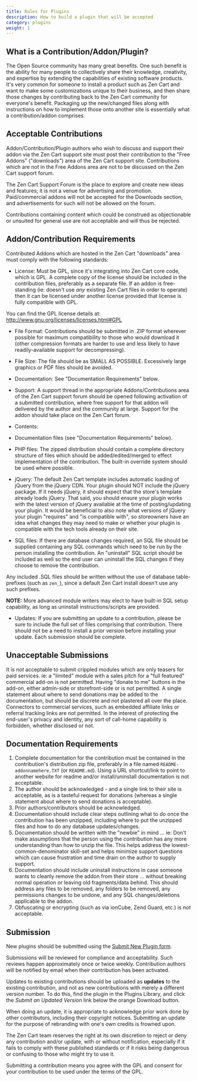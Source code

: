 ```yaml
---
title: Rules for Plugins
description: How to build a plugin that will be accepted 
category: plugins
weight: 1
---
```

## What is a Contribution/Addon/Plugin?
The Open Source community has many great benefits. One such benefit is the ability for many people to collectively share their knowledge, creativity, and expertise by extending the capabilities of existing software products.  It's very common for someone to install a product such as Zen Cart and want to make some customizations unique to their business, and then share those changes by contributing back to the Zen Cart community for everyone's benefit.  Packaging up the new/changed files along with instructions on how to implement those onto another site is essentially what a contribution/addon comprises.

## Acceptable Contributions
Addon/Contribution/Plugin authors who wish to discuss and support their addon via the Zen Cart support site must post their contribution to the "Free Addons" ("downloads") area of the Zen Cart support site.   Contributions which are not in the Free Addons area are not to be discussed on the Zen Cart support forum.

The Zen Cart Support Forum is the place to explore and create new ideas and features; it is not a venue for advertising and promotion. Paid/commercial addons will not be accepted for the Downloads section, and advertisements for such will not be allowed on the forum.

Contributions containing content which could be construed as objectionable or unsuited for general use are not acceptable and will thus be rejected.

## Addon/Contribution Requirements
Contributed Addons which are hosted in the Zen Cart "downloads" area must comply with the following standards:

* License: Must be GPL, since it's integrating into Zen Cart core code, which is GPL. A complete copy of the license should be included in the contribution files, preferably as a separate file. If an addon is free-standing (ie: doesn't use *any* existing Zen Cart files in order to operate) then it can be licensed under another license provided that license is fully compatible with GPL.

You can find the GPL license details at:  http://www.gnu.org/licenses/licenses.html#GPL

* File Format: Contributions should be submitted in .ZIP format wherever possible for maximum compatibility to those who would download it (other compression formats are harder to use and less likely to have readily-available support for decompressing).

* File Size: The file should be as SMALL AS POSSIBLE. Excessively large graphics or PDF files should be avoided.

* Documentation: See "Documentation Requirements" below.

* Support: A support thread in the appropriate Addons/Contributions area of the Zen Cart support forum should be opened following activation of a submitted contribution, where free support for that addon will delivered by the author and the community at large. Support for the addon should take place on the Zen Cart forum.

* Contents: 

 * Documentation files (see "Documentation Requirements" below).
 * PHP files: The zipped distribution should contain a complete directory structure of files which should be added/edited/merged to effect implementation of the contribution.  The built-in override system should be used where possible.
 * jQuery: The default Zen Cart template includes automatic loading of jQuery from the jQuery CDN. Your plugin should NOT include the jQuery package. If it needs jQuery, it should expect that the store's template already loads jQuery. That said, you should ensure your plugin works with the latest version of jQuery available at the time of posting/updating your plugin. It would be beneficial to also note what versions of jQuery your plugin "requires" and "is compatible with", so storeowners have an idea what changes they may need to make or whether your plugin is compatible with the tech tools already on their site.
 * SQL files: If there are database changes required, an SQL file should be supplied containing any SQL commands which need to be run by the person installing the contribution.
An "uninstall" SQL script should be included as well so the end user can uninstall the SQL changes if they choose to remove the contribution.
 
 Any included .SQL files should be written without the use of database table-prefixes (such as `zen_`), since a default Zen Cart install doesn't use any such prefixes.
 
**NOTE:** More advanced module writers may elect to have built-in SQL setup capability, as long as uninstall instructions/scripts are provided.

* Updates: If you are submitting an update to a contribution, please be sure to include the full set of files comprising that contribution. There should not be a need to install a prior version before installing your update. Each submission should be complete.

## Unacceptable Submissions
It is *not* acceptable to submit crippled modules which are only teasers for paid services. ie:  a "limited" module with a sales pitch for a "full featured" commercial add-on is not permitted.
Having "donate to me" buttons in the add-on, either admin-side or storefront-side or is not permitted. A single statement about where to send donations may be added to the documentation, but should be discrete and not plastered all over the place.
Connectors to commercial services, such as embedded affiliate links or referral tracking links are not permitted.
In the interest of protecting the end-user's privacy and identity, any sort of call-home capability is forbidden, whether disclosed or not.

## Documentation Requirements
1. Complete documentation for the contribution must be contained in the contribution's distribution zip file, preferably in a file named `README-addonnamehere.TXT` (or `README.md`). Using a URL shortcut/link to point to another website for readme and/or install/uninstall documentation is not acceptable.
1. The author should be acknowledged - and a single link to their site is acceptable, as is a tasteful request for donations (whereas a single statement about where to send donations is acceptable).
1. Prior authors/contributors should be acknowledged.
1. Documentation should include clear steps outlining what to do once the contribution has been unzipped, including where to put the unzipped files and how to do any database updates/changes.
1. Documentation should be written with the "newbie" in mind ... ie: Don't make assumptions that the person using the contribution has any more understanding than how to unzip the file. This helps address the lowest-common-denominator skill-set and helps minimize support questions which can cause frustration and time drain on the author to supply support.
1. Documentation should include uninstall instructions in case someone wants to cleanly remove the addon from their store ... without breaking normal operation or leaving old fragments/data behind.  This should address any files to be removed, any folders to be removed, any permissions changes to be undone, and any SQL changes/deletions applicable to the addon.
1. Obfuscating or encrypting (such as via ionCube, Zend Guard, etc.) is *not* acceptable.

## Submission

New plugins should be submitted using the [Submit New Plugin form](https://www.zen-cart.com/downloads.php?do=add). 

Submissions will be reviewed for compliance and acceptability. Such reviews happen approximately once or twice weekly.  Contribution authors will be notified by email when their contribution has been activated.

Updates to existing contributions should be uploaded as <b>updates</b> to the existing contribution, and not as new contributions with merely a different version number.  To do this, find the plugin in the Plugins Library, and click the _Submit an Updated Version_ link below the orange Download button.  

When doing an update, it is appropriate to acknowledge prior work done by other contributors, including their copyright notices. Submitting an update for the purpose of rebranding with one's own credits is frowned upon. 

The Zen Cart team reserves the right at its own discretion to reject or deny any contribution and/or update, with or without notification, especially if it fails to comply with these published standards or if it risks being dangerous or confusing to those who might try to use it.

Submitting a contribution means you agree with the GPL and consent for your contribution to be used under the terms of the GPL.

